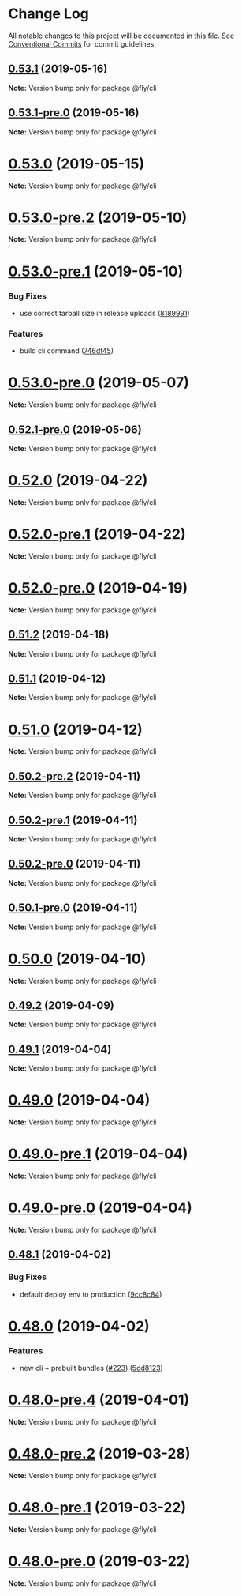 # Change Log

All notable changes to this project will be documented in this file.
See [Conventional Commits](https://conventionalcommits.org) for commit guidelines.

## [0.53.1](https://github.com/superfly/fly/compare/v0.53.1-pre.0...v0.53.1) (2019-05-16)

**Note:** Version bump only for package @fly/cli





## [0.53.1-pre.0](https://github.com/superfly/fly/compare/v0.53.0...v0.53.1-pre.0) (2019-05-16)

**Note:** Version bump only for package @fly/cli





# [0.53.0](https://github.com/superfly/fly/compare/v0.53.0-pre.2...v0.53.0) (2019-05-15)

**Note:** Version bump only for package @fly/cli





# [0.53.0-pre.2](https://github.com/superfly/fly/compare/v0.53.0-pre.1...v0.53.0-pre.2) (2019-05-10)

**Note:** Version bump only for package @fly/cli





# [0.53.0-pre.1](https://github.com/superfly/fly/compare/v0.52.1-pre.0...v0.53.0-pre.1) (2019-05-10)


### Bug Fixes

* use correct tarball size in release uploads ([8189991](https://github.com/superfly/fly/commit/8189991))


### Features

* build cli command ([746df45](https://github.com/superfly/fly/commit/746df45))





# [0.53.0-pre.0](https://github.com/superfly/fly/compare/v0.52.1-pre.0...v0.53.0-pre.0) (2019-05-07)

**Note:** Version bump only for package @fly/cli





## [0.52.1-pre.0](https://github.com/superfly/fly/compare/v0.52.0...v0.52.1-pre.0) (2019-05-06)

**Note:** Version bump only for package @fly/cli





# [0.52.0](https://github.com/superfly/fly/compare/v0.52.0-pre.1...v0.52.0) (2019-04-22)

**Note:** Version bump only for package @fly/cli





# [0.52.0-pre.1](https://github.com/superfly/fly/compare/v0.52.0-pre.0...v0.52.0-pre.1) (2019-04-22)

**Note:** Version bump only for package @fly/cli





# [0.52.0-pre.0](https://github.com/superfly/fly/compare/v0.51.2...v0.52.0-pre.0) (2019-04-19)

**Note:** Version bump only for package @fly/cli





## [0.51.2](https://github.com/superfly/fly/compare/v0.51.1...v0.51.2) (2019-04-18)

**Note:** Version bump only for package @fly/cli





## [0.51.1](https://github.com/superfly/fly/compare/v0.51.0...v0.51.1) (2019-04-12)

**Note:** Version bump only for package @fly/cli





# [0.51.0](https://github.com/superfly/fly/compare/v0.50.2-pre.2...v0.51.0) (2019-04-12)

**Note:** Version bump only for package @fly/cli





## [0.50.2-pre.2](https://github.com/superfly/fly/compare/v0.50.2-pre.1...v0.50.2-pre.2) (2019-04-11)

**Note:** Version bump only for package @fly/cli





## [0.50.2-pre.1](https://github.com/superfly/fly/compare/v0.50.2-pre.0...v0.50.2-pre.1) (2019-04-11)

**Note:** Version bump only for package @fly/cli





## [0.50.2-pre.0](https://github.com/superfly/fly/compare/v0.50.1-pre.0...v0.50.2-pre.0) (2019-04-11)

**Note:** Version bump only for package @fly/cli





## [0.50.1-pre.0](https://github.com/superfly/fly/compare/v0.50.0...v0.50.1-pre.0) (2019-04-11)

**Note:** Version bump only for package @fly/cli





# [0.50.0](https://github.com/superfly/fly/compare/v0.49.2...v0.50.0) (2019-04-10)

**Note:** Version bump only for package @fly/cli





## [0.49.2](https://github.com/superfly/fly/compare/v0.49.1...v0.49.2) (2019-04-09)

**Note:** Version bump only for package @fly/cli





## [0.49.1](https://github.com/superfly/fly/compare/v0.49.0...v0.49.1) (2019-04-04)

**Note:** Version bump only for package @fly/cli





# [0.49.0](https://github.com/superfly/fly/compare/v0.49.0-pre.1...v0.49.0) (2019-04-04)

**Note:** Version bump only for package @fly/cli





# [0.49.0-pre.1](https://github.com/superfly/fly/compare/v0.49.0-pre.0...v0.49.0-pre.1) (2019-04-04)

**Note:** Version bump only for package @fly/cli





# [0.49.0-pre.0](https://github.com/superfly/fly/compare/v0.48.2...v0.49.0-pre.0) (2019-04-04)

**Note:** Version bump only for package @fly/cli





## [0.48.1](https://github.com/superfly/fly/compare/v0.48.0...v0.48.1) (2019-04-02)


### Bug Fixes

* default deploy env to production ([9cc8c84](https://github.com/superfly/fly/commit/9cc8c84))





# [0.48.0](https://github.com/superfly/fly/compare/v0.47.1...v0.48.0) (2019-04-02)


### Features

* new cli + prebuilt bundles ([#223](https://github.com/superfly/fly/issues/223)) ([5dd8123](https://github.com/superfly/fly/commit/5dd8123))





# [0.48.0-pre.4](https://github.com/superfly/fly/compare/v0.48.0-pre.2...v0.48.0-pre.4) (2019-04-01)

**Note:** Version bump only for package @fly/cli





# [0.48.0-pre.2](https://github.com/superfly/fly/compare/v0.48.0-pre.1...v0.48.0-pre.2) (2019-03-28)

**Note:** Version bump only for package @fly/cli





# [0.48.0-pre.1](https://github.com/superfly/fly/compare/v0.48.0-pre.0...v0.48.0-pre.1) (2019-03-22)

**Note:** Version bump only for package @fly/cli





# [0.48.0-pre.0](https://github.com/superfly/fly/compare/v0.47.1...v0.48.0-pre.0) (2019-03-22)

**Note:** Version bump only for package @fly/cli
